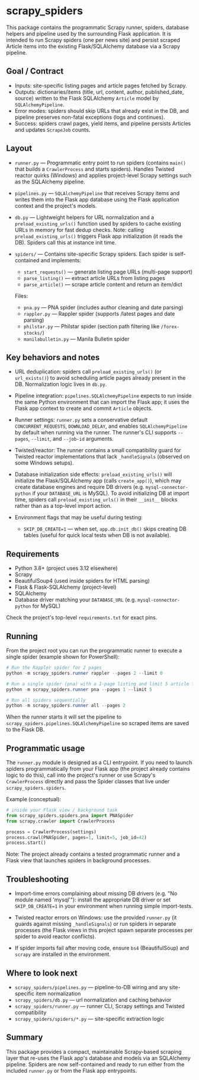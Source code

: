 # scrapy_spiders

This package contains the programmatic Scrapy runner, spiders, database helpers and pipeline used by the surrounding Flask application. It is intended to run Scrapy spiders (one per news site) and persist scraped Article items into the existing Flask/SQLAlchemy database via a Scrapy pipeline.

## Goal / Contract
- Inputs: site-specific listing pages and article pages fetched by Scrapy.
- Outputs: dictionaries/items (title, url, content, author, published_date, source) written to the Flask SQLAlchemy `Article` model by `SQLAlchemyPipeline`.
- Error modes: spiders should skip URLs that already exist in the DB, and pipeline preserves non-fatal exceptions (logs and continues).
- Success: spiders crawl pages, yield items, and pipeline persists Articles and updates `ScrapeJob` counts.

## Layout
- `runner.py` — Programmatic entry point to run spiders (contains `main()` that builds a `CrawlerProcess` and starts spiders). Handles Twisted reactor quirks (Windows) and applies project-level Scrapy settings such as the SQLAlchemy pipeline.

- `pipelines.py` — `SQLAlchemyPipeline` that receives Scrapy items and writes them into the Flask app database using the Flask application context and the project's models.

- `db.py` — Lightweight helpers for URL normalization and a `preload_existing_urls()` function used by spiders to cache existing URLs in memory for fast dedup checks. Note: calling `preload_existing_urls()` triggers Flask app initialization (it reads the DB). Spiders call this at instance init time.

- `spiders/` — Contains site-specific Scrapy spiders. Each spider is self-contained and implements:
  - `start_requests()` — generate listing page URLs (multi-page support)
  - `parse_listing()` — extract article URLs from listing pages
  - `parse_article()` — scrape article content and return an item/dict

  Files:
  - `pna.py` — PNA spider (includes author cleaning and date parsing)
  - `rappler.py` — Rappler spider (supports /latest pages and date parsing)
  - `philstar.py` — Philstar spider (section path filtering like `/forex-stocks/`)
  - `manilabulletin.py` — Manila Bulletin spider

## Key behaviors and notes
- URL deduplication: spiders call `preload_existing_urls()` (or `url_exists()`) to avoid scheduling article pages already present in the DB. Normalization logic lives in `db.py`.

- Pipeline integration: `pipelines.SQLAlchemyPipeline` expects to run inside the same Python environment that can import the Flask app; it uses the Flask app context to create and commit `Article` objects.

- Runner settings: `runner.py` sets a conservative default `CONCURRENT_REQUESTS`, `DOWNLOAD_DELAY`, and enables `SQLAlchemyPipeline` by default when running via the runner. The runner's CLI supports `--pages`, `--limit`, and `--job-id` arguments.

- Twisted/reactor: The runner contains a small compatibility guard for Twisted reactor implementations that lack `_handleSignals` (observed on some Windows setups).

- Database initialization side effects: `preload_existing_urls()` will initialize the Flask/SQLAlchemy app (calls `create_app()`), which may create database engines and require DB drivers (e.g. `mysql-connector-python` if your `DATABASE_URL` is MySQL). To avoid initializing DB at import time, spiders call `preload_existing_urls()` in their `__init__` blocks rather than as a top-level import action.

- Environment flags that may be useful during testing:
  - `SKIP_DB_CREATE=1` — when set, `app.db.init_db()` skips creating DB tables (useful for quick local tests when DB is not available).

## Requirements
- Python 3.8+ (project uses 3.12 elsewhere)
- Scrapy
- BeautifulSoup4 (used inside spiders for HTML parsing)
- Flask & Flask-SQLAlchemy (project-level)
- SQLAlchemy
- Database driver matching your `DATABASE_URL` (e.g. `mysql-connector-python` for MySQL)

Check the project's top-level `requirements.txt` for exact pins.

## Running
From the project root you can run the programmatic runner to execute a single spider (example shown for PowerShell):

```powershell
# Run the Rappler spider for 2 pages
python -m scrapy_spiders.runner rappler --pages 2 --limit 0

# Run a single spider (pna) with a 1-page listing and limit 5 article fetches
python -m scrapy_spiders.runner pna --pages 1 --limit 5

# Run all spiders sequentially
python -m scrapy_spiders.runner all --pages 2
```

When the runner starts it will set the pipeline to `scrapy_spiders.pipelines.SQLAlchemyPipeline` so scraped items are saved to the Flask DB.

## Programmatic usage
The `runner.py` module is designed as a CLI entrypoint. If you need to launch spiders programmatically from your Flask app (the project already contains logic to do this), call into the project's runner or use Scrapy's `CrawlerProcess` directly and pass the Spider classes that live under `scrapy_spiders.spiders`.

Example (conceptual):
```python
# inside your Flask view / background task
from scrapy_spiders.spiders.pna import PNASpider
from scrapy.crawler import CrawlerProcess

process = CrawlerProcess(settings)
process.crawl(PNASpider, pages=1, limit=5, job_id=42)
process.start()
```

Note: The project already contains a tested programmatic runner and a Flask view that launches spiders in background processes.

## Troubleshooting
- Import-time errors complaining about missing DB drivers (e.g. "No module named 'mysql'"): install the appropriate DB driver or set `SKIP_DB_CREATE=1` in your environment when running simple import-tests.

- Twisted reactor errors on Windows: use the provided `runner.py` (it guards against missing `_handleSignals`) or run spiders in separate processes (the Flask views in this project spawn separate processes per spider to avoid reactor conflicts).

- If spider imports fail after moving code, ensure `bs4` (BeautifulSoup) and `scrapy` are installed in the environment.

## Where to look next
- `scrapy_spiders/pipelines.py` — pipeline-to-DB wiring and any site-specific item normalization
- `scrapy_spiders/db.py` — url normalization and caching behavior
- `scrapy_spiders/runner.py` — runner CLI, Scrapy settings and Twisted compatibility
- `scrapy_spiders/spiders/*.py` — site-specific extraction logic

## Summary
This package provides a compact, maintainable Scrapy-based scraping layer that re-uses the Flask app's database and models via an SQLAlchemy pipeline. Spiders are now self-contained and ready to run either from the included `runner.py` or from the Flask app entrypoints.
